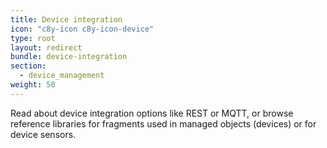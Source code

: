 ```yaml
---
title: Device integration
icon: "c8y-icon c8y-icon-device"
type: root
layout: redirect
bundle: device-integration
section:
  - device_management
weight: 50
---
```


Read about device integration options like REST or MQTT, or browse reference libraries for fragments used in managed objects (devices) or for device sensors.
